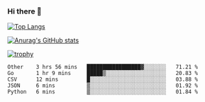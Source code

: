 ### Hi there 👋

<!--
**hundo303/hundo303** is a ✨ _special_ ✨ repository because its `README.md` (this file) appears on your GitHub profile.

Here are some ideas to get you started:

- 🔭 I’m currently working on ...
- 🌱 I’m currently learning ...
- 👯 I’m looking to collaborate on ...
- 🤔 I’m looking for help with ...
- 💬 Ask me about ...
- 📫 How to reach me: ...
- 😄 Pronouns: ...
- ⚡ Fun fact: ...
-->

[![Top Langs](https://github-readme-stats.vercel.app/api/top-langs/?username=hundo303)](https://github.com/anuraghazra/github-readme-stats)

[![Anurag's GitHub stats](https://github-readme-stats.vercel.app/api?username=hundo303)](https://github.com/anuraghazra/github-readme-stats)

[![trophy](https://github-profile-trophy.vercel.app/?username=hundo303)](https://github.com/ryo-ma/github-profile-trophy)

<!--START_SECTION:waka-->
```text
Other    3 hrs 56 mins   █████████████████▓░░░░░░░   71.21 % 
Go       1 hr 9 mins     █████▒░░░░░░░░░░░░░░░░░░░   20.83 % 
CSV      12 mins         █░░░░░░░░░░░░░░░░░░░░░░░░   03.88 % 
JSON     6 mins          ▒░░░░░░░░░░░░░░░░░░░░░░░░   01.92 % 
Python   6 mins          ▒░░░░░░░░░░░░░░░░░░░░░░░░   01.84 % 
```
<!--END_SECTION:waka-->

